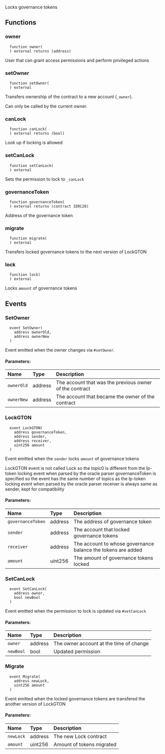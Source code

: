 Locks governance tokens



## Functions
### owner
```solidity
  function owner(
  ) external returns (address)
```
User that can grant access permissions and perform privileged actions



### setOwner
```solidity
  function setOwner(
  ) external
```
Transfers ownership of the contract to a new account (`_owner`).

Can only be called by the current owner.


### canLock
```solidity
  function canLock(
  ) external returns (bool)
```
Look up if locking is allowed



### setCanLock
```solidity
  function setCanLock(
  ) external
```
Sets the permission to lock to `_canLock`



### governanceToken
```solidity
  function governanceToken(
  ) external returns (contract IERC20)
```
Address of the governance token



### migrate
```solidity
  function migrate(
  ) external
```
Transfers locked governance tokens to the next version of LockGTON



### lock
```solidity
  function lock(
  ) external
```
Locks `amount` of governance tokens



## Events
### SetOwner
```solidity
  event SetOwner(
    address ownerOld,
    address ownerNew
  )
```
Event emitted when the owner changes via `#setOwner`.


#### Parameters:
| Name                           | Type          | Description                                    |
| :----------------------------- | :------------ | :--------------------------------------------- |
|`ownerOld`| address | The account that was the previous owner of the contract
|`ownerNew`| address | The account that became the owner of the contract
### LockGTON
```solidity
  event LockGTON(
    address governanceToken,
    address sender,
    address receiver,
    uint256 amount
  )
```
Event emitted when the `sender` locks `amount` of governance tokens

LockGTON event is not called Lock so the topic0 is different
from the lp-token locking event when parsed by the oracle parser
governanceToken is specified so the event has the same number of topics
as the lp-token locking event when parsed by the oracle parser
receiver is always same as sender, kept for compatibility

#### Parameters:
| Name                           | Type          | Description                                    |
| :----------------------------- | :------------ | :--------------------------------------------- |
|`governanceToken`| address | The address of governance token
|`sender`| address | The account that locked governance tokens
|`receiver`| address | The account to whose governance balance the tokens are added
|`amount`| uint256 | The amount of governance tokens locked
### SetCanLock
```solidity
  event SetCanLock(
    address owner,
    bool newBool
  )
```
Event emitted when the permission to lock is updated via `#setCanLock`


#### Parameters:
| Name                           | Type          | Description                                    |
| :----------------------------- | :------------ | :--------------------------------------------- |
|`owner`| address | The owner account at the time of change
|`newBool`| bool | Updated permission
### Migrate
```solidity
  event Migrate(
    address newLock,
    uint256 amount
  )
```
Event emitted when the locked governance tokens are transfered the another version of LockGTON


#### Parameters:
| Name                           | Type          | Description                                    |
| :----------------------------- | :------------ | :--------------------------------------------- |
|`newLock`| address | The new Lock contract
|`amount`| uint256 | Amount of tokens migrated
